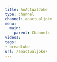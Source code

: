 ```yaml
---
title: AnActualJoke
type: channel
channel: anactualjoke
menu:
  main:
    parent: Channels
videos:
tags:
- breadtube
url: /anactualjoke/
---
```

